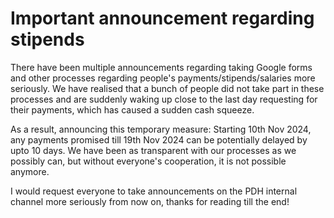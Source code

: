 # Important announcement regarding stipends

There have been multiple announcements regarding taking Google forms and other processes regarding people's payments/stipends/salaries more seriously. We have realised that a bunch of people did not take part in these processes and are suddenly waking up close to the last day requesting for their payments, which has caused a sudden cash squeeze.

As a result, announcing this temporary measure:
Starting 10th Nov 2024, any payments promised till 19th Nov 2024 can be potentially delayed by upto 10 days. We have been as transparent with our processes as we possibly can, but without everyone's cooperation, it is not possible anymore.

I would request everyone to take announcements on the PDH internal channel more seriously from now on, thanks for reading till the end!
